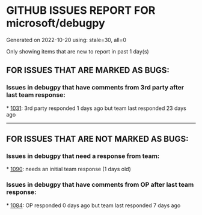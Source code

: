 
# GITHUB ISSUES REPORT FOR microsoft/debugpy


Generated on 2022-10-20 using: stale=30, all=0


Only showing items that are new to report in past 1 day(s)


## FOR ISSUES THAT ARE MARKED AS BUGS:


### Issues in debugpy that have comments from 3rd party after last team response:


\* [1031](https://github.com/microsoft/debugpy/issues/1031 "doesn't stop at breakpoints"): 3rd party responded 1 days ago but team last responded 23 days ago

---

## FOR ISSUES THAT ARE NOT MARKED AS BUGS:


### Issues in debugpy that need a response from team:


\* [1090](https://github.com/microsoft/debugpy/issues/1090 "Cannot received TerminatedEvent or  ExitedEvent."): needs an initial team response (1 days old)

### Issues in debugpy that have comments from OP after last team response:


\* [1084](https://github.com/microsoft/debugpy/issues/1084 "Unnecessary truncation"): OP responded 0 days ago but team last responded 7 days ago
